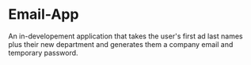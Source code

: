 # Email-App
An in-developement application that takes the user's first ad last names plus their new department and generates them a company email and temporary password.
